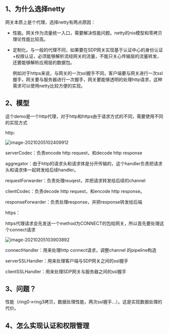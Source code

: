 ## 1、为什么选择netty

网关本质上是个代理，选择netty有两点原因：

- 性能。网关作为流量统一入口，需要解决性能问题。netty的nio模型和零拷贝理论性能比较高。

- 定制化。与一般的代理不同，如果要在SDP网关实现基于认证中心的身份认证+权限认证，必须能够解析流经网关的流量，不能只关心传输层的流量转发，还要能够解析应用层的数据包。

  例如对于https来说，与网关的一次ssl握手不同，客户端要与网关进行一次ssl握手，网关要与服务器进行一次握手，网关要能够透明的处理http请求，这种需求可以使用netty比较方便的实现。

## 2、模型

这个demo是一个http代理，对于http和https由于请求方式的不同，需要使用不同的实现方式

http:

![image-20210205102409912](C:\Users\LIUXR\Desktop\code\proxy\docs\image-20210205101734143.png)

serverCodec：负责encode http request，和decode http response

aggregator：由于http的请求头和请求体是分开传输的，这个handler负责把请求头和请求体一起转发给后续handler。

requestForwarder：负责处理reuqest，并把请求转发给后续的channel

clientCodec：负责decode http request，和encode http response。

responseForwarder：负责处理response，并把response转发给后端



https：

https代理请求会先发送一个method为CONNECT的包给网关，所以首先要处理这个connect请求



![image-20210205103903892](C:\Users\LIUXR\Desktop\code\proxy\docs\image-20210205103903892.png)

connectHandler：用来处理http connect请求，调整channel 的pipeline构造

serverSSLHandler：用来处理客户端与SDP网关之间的ssl握手

clientSSLHandler：用来处理SDP网关与服务器之间的ssl握手

## 3、问题？

性能（ring0->ring3拷贝，数据处理性能，两次ssl握手...）。这是实现数据处理的代价。



## 4、怎么实现认证和权限管理



